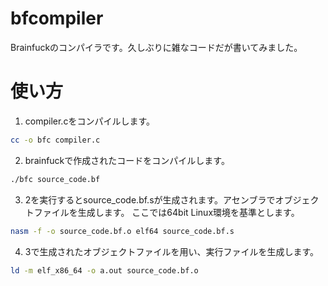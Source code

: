 # bfcompiler
Brainfuckのコンパイラです。久しぶりに雑なコードだが書いてみました。

# 使い方
1. compiler.cをコンパイルします。
```bash
cc -o bfc compiler.c
```

2. brainfuckで作成されたコードをコンパイルします。
```bash
./bfc source_code.bf
```

3. 2を実行するとsource_code.bf.sが生成されます。アセンブラでオブジェクトファイルを生成します。
ここでは64bit Linux環境を基準とします。
```bash
nasm -f -o source_code.bf.o elf64 source_code.bf.s
```

4. 3で生成されたオブジェクトファイルを用い、実行ファイルを生成します。
```bash
ld -m elf_x86_64 -o a.out source_code.bf.o
```
